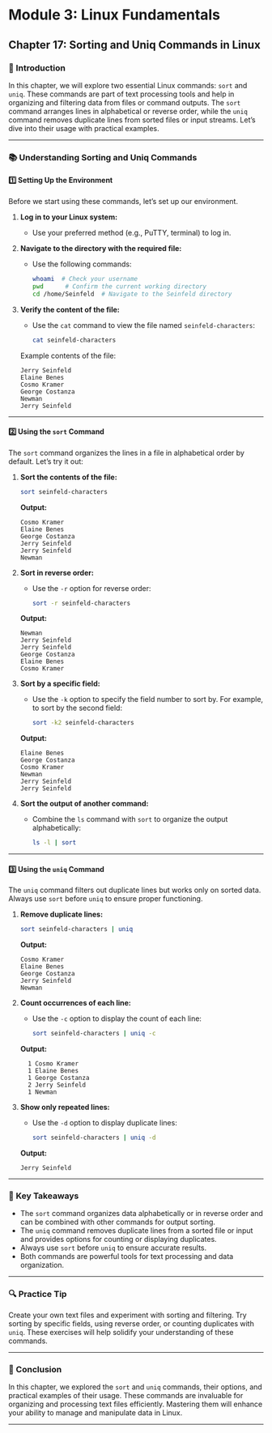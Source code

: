# **Module 3: Linux Fundamentals**

## **Chapter 17: Sorting and Uniq Commands in Linux**

### **🔑 Introduction**

In this chapter, we will explore two essential Linux commands: `sort` and `uniq`. These commands are part of text processing tools and help in organizing and filtering data from files or command outputs. The `sort` command arranges lines in alphabetical or reverse order, while the `uniq` command removes duplicate lines from sorted files or input streams. Let’s dive into their usage with practical examples.

---

### **📚 Understanding Sorting and Uniq Commands**

#### **1️⃣ Setting Up the Environment**

Before we start using these commands, let’s set up our environment.

1. **Log in to your Linux system:**
   - Use your preferred method (e.g., PuTTY, terminal) to log in.

2. **Navigate to the directory with the required file:**
   - Use the following commands:
     ```bash
     whoami  # Check your username
     pwd      # Confirm the current working directory
     cd /home/Seinfeld  # Navigate to the Seinfeld directory
     ```

3. **Verify the content of the file:**
   - Use the `cat` command to view the file named `seinfeld-characters`:
     ```bash
     cat seinfeld-characters
     ```

   Example contents of the file:
   ```
   Jerry Seinfeld
   Elaine Benes
   Cosmo Kramer
   George Costanza
   Newman
   Jerry Seinfeld
   ```

---

#### **2️⃣ Using the `sort` Command**

The `sort` command organizes the lines in a file in alphabetical order by default. Let’s try it out:

1. **Sort the contents of the file:**
   ```bash
   sort seinfeld-characters
   ```

   **Output:**
   ```
   Cosmo Kramer
   Elaine Benes
   George Costanza
   Jerry Seinfeld
   Jerry Seinfeld
   Newman
   ```

2. **Sort in reverse order:**
   - Use the `-r` option for reverse order:
     ```bash
     sort -r seinfeld-characters
     ```

   **Output:**
   ```
   Newman
   Jerry Seinfeld
   Jerry Seinfeld
   George Costanza
   Elaine Benes
   Cosmo Kramer
   ```

3. **Sort by a specific field:**
   - Use the `-k` option to specify the field number to sort by. For example, to sort by the second field:
     ```bash
     sort -k2 seinfeld-characters
     ```

   **Output:**
   ```
   Elaine Benes
   George Costanza
   Cosmo Kramer
   Newman
   Jerry Seinfeld
   Jerry Seinfeld
   ```

4. **Sort the output of another command:**
   - Combine the `ls` command with `sort` to organize the output alphabetically:
     ```bash
     ls -l | sort
     ```

---

#### **3️⃣ Using the `uniq` Command**

The `uniq` command filters out duplicate lines but works only on sorted data. Always use `sort` before `uniq` to ensure proper functioning.

1. **Remove duplicate lines:**
   ```bash
   sort seinfeld-characters | uniq
   ```

   **Output:**
   ```
   Cosmo Kramer
   Elaine Benes
   George Costanza
   Jerry Seinfeld
   Newman
   ```

2. **Count occurrences of each line:**
   - Use the `-c` option to display the count of each line:
     ```bash
     sort seinfeld-characters | uniq -c
     ```

   **Output:**
   ```
     1 Cosmo Kramer
     1 Elaine Benes
     1 George Costanza
     2 Jerry Seinfeld
     1 Newman
   ```

3. **Show only repeated lines:**
   - Use the `-d` option to display duplicate lines:
     ```bash
     sort seinfeld-characters | uniq -d
     ```

   **Output:**
   ```
   Jerry Seinfeld
   ```

---

### **🔄 Key Takeaways**

- The `sort` command organizes data alphabetically or in reverse order and can be combined with other commands for output sorting.
- The `uniq` command removes duplicate lines from a sorted file or input and provides options for counting or displaying duplicates.
- Always use `sort` before `uniq` to ensure accurate results.
- Both commands are powerful tools for text processing and data organization.

---

### **🔍 Practice Tip**

Create your own text files and experiment with sorting and filtering. Try sorting by specific fields, using reverse order, or counting duplicates with `uniq`. These exercises will help solidify your understanding of these commands.

---

### **🐛 Conclusion**

In this chapter, we explored the `sort` and `uniq` commands, their options, and practical examples of their usage. These commands are invaluable for organizing and processing text files efficiently. Mastering them will enhance your ability to manage and manipulate data in Linux.

---
